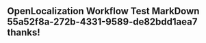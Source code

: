 <properties
ms.topic="hero-topic"
ms.test1="hero-topic"
ms.test2="test"/>

## OpenLocalization Workflow Test MarkDown 55a52f8a-272b-4331-9589-de82bdd1aea7 thanks!
